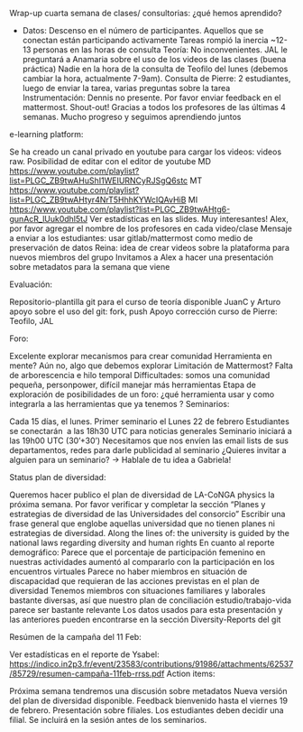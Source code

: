 Wrap-up cuarta semana de clases/ consultorias: ¿qué hemos aprendido?

* Datos:
Descenso en el número de participantes. Aquellos que se conectan están participando activamente
Tareas rompió la inercia
~12-13 personas en las horas de consulta
Teoría:
No inconvenientes. JAL le preguntará a Anamaria sobre el uso de los videos de las clases (buena práctica)
Nadie en la hora de la consulta de Teofilo del lunes (debemos cambiar la hora, actualmente 7-9am). Consulta de Pierre: 2 estudiantes, luego de enviar la tarea, varias preguntas sobre la tarea
Instrumentación:
Dennis no presente. Por favor enviar feedback en el mattermost.
Shout-out! Gracias a todos los profesores de las últimas 4 semanas. Mucho progreso y seguimos aprendiendo juntos


e-learning platform:



Se ha creado un canal privado en youtube para cargar los videos: videos raw. Posibilidad de editar con el editor de youtube
MD https://www.youtube.com/playlist?list=PLGC_ZB9twAHuShI1WEIURNCyRJSgQ6stc
MT https://www.youtube.com/playlist?list=PLGC_ZB9twAHtyr4NrT5HhhKYWcIQAvHiB
MI  https://www.youtube.com/playlist?list=PLGC_ZB9twAHtg6-gunAcR_lUuk0dhl5tJ
Ver estadísticas en las slides. Muy interesantes!
Alex, por favor agregar el nombre de los profesores en cada video/clase
Mensaje a enviar a los estudiantes: usar gitlab/mattermost como medio de preservación de datos
Reina: idea de crear videos sobre la plataforma para nuevos miembros del grupo
Invitamos a Alex a hacer una presentación sobre metadatos para la semana que viene


Evaluación:

Repositorio-plantilla git para el curso de teoría disponible
JuanC y Arturo apoyo sobre el uso del git: fork, push
Apoyo corrección curso de Pierre: Teofilo, JAL


Foro:

Excelente explorar mecanismos para crear comunidad
Herramienta en mente? Aún no, algo que debemos explorar
Limitación de Mattermost? Falta de arborescencia e hilo temporal
Difficultades: somos una comunidad pequeña, personpower, difícil manejar más herramientas
Etapa de exploración de posibilidades de un foro: ¿qué herramienta usar y como integrarla a las herramientas que ya tenemos ?
Seminarios:

Cada 15 días, el lunes. Primer seminario el Lunes 22 de febrero
Estudiantes se conectarán  a las 18h30 UTC para noticias generales
Seminario iniciará a las 19h00 UTC (30’+30’)
Necesitamos que nos envíen las email lists de sus departamentos, redes para darle publicidad al seminario
¿Quieres invitar a alguien para un seminario? -> Hablale de tu idea a Gabriela!


Status plan de diversidad:

Queremos hacer publico el plan de diversidad de LA-CoNGA physics la próxima semana.
Por favor verificar y completar la sección “Planes y estrategias de diversidad de las Universidades del consorcio”
Escribir una frase general que englobe aquellas universidad que no tienen planes ni estrategias de diversidad. Along the lines of: the university is guided by the national laws regarding diversity and human rights
En cuanto al reporte demográfico:
Parece que el porcentaje de participación femenino en nuestras actividades aumentó al compararlo con la participación en los encuentros virtuales
Parece no haber miembros en situación de discapacidad que requieran de las acciones previstas en el plan de diversidad
Tenemos miembros con situaciones familiares y laborales bastante diversas, así que nuestro plan de conciliación estudio/trabajo-vida parece ser bastante relevante
Los datos usados para esta presentación y las anteriores pueden encontrarse en la sección Diversity-Reports del git


Resúmen de la campaña del 11 Feb:

Ver estadísticas en el reporte de Ysabel: https://indico.in2p3.fr/event/23583/contributions/91986/attachments/62537/85729/resumen-campaña-11feb-rrss.pdf
Action items:

Próxima semana tendremos una discusión sobre metadatos
Nueva versión del plan de diversidad disponible. Feedback bienvenido hasta el viernes 19 de febrero.
Presentación sobre filiales. Los estudiantes deben decidir una filial. Se incluirá en la sesión antes de los seminarios.
